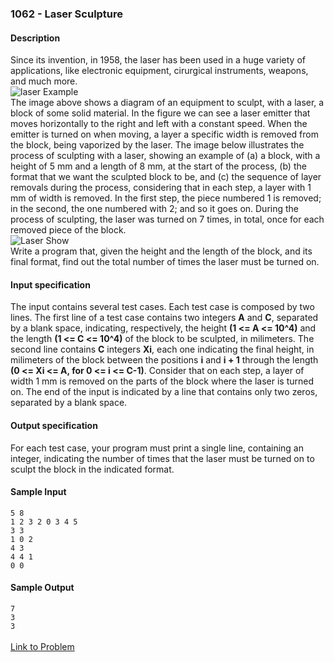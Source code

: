 ### **1062 - Laser Sculpture**<br/>
#### Description<br/>
Since its invention, in 1958, the laser has been used in a huge variety of applications, like electronic equipment, cirurgical instruments, weapons, and much more. <br/>
![laser Example](http://coj.uci.cu/images/problemas/laserimg1.jpg)<br/>
The image above shows a diagram of an equipment to sculpt, with a laser, a block of some solid material. In the figure we can see a laser emitter that moves horizontally to the right and left with a constant speed. When the emitter is turned on when moving, a layer a specific width is removed from the block, being vaporized by the laser. The image below illustrates the process of sculpting with a laser, showing an example of (a) a block, with a height of 5 mm and a length of 8 mm, at the start of the process, (b) the format that we want the sculpted block to be, and (c) the sequence of layer removals during the process, considering that in each step, a layer with 1 mm of width is removed. In the first step, the piece numbered 1 is removed; in the second, the one numbered with 2; and so it goes on. During the process of sculpting, the laser was turned on 7 times, in total, once for each removed piece of the block. <br/>
![Laser Show](http://coj.uci.cu/images/problemas/laserimg2.jpg)<br/>
Write a program that, given the height and the length of the block, and its final format, find out the total number of times the laser must be turned on.<br/>
#### Input specification<br/>
The input contains several test cases. Each test case is composed by two lines. The first line of a test case contains two integers **A** and **C**, separated by a blank space, indicating, respectively, the height **(1 <= A <= 10^4)** and the length **(1 <= C <= 10^4)** of the block to be sculpted, in milimeters. The second line contains **C** integers **Xi**, each one indicating the final height, in milimeters of the block between the positions **i** and **i + 1** through the length **(0 <= Xi <= A, for 0 <= i <= C-1)**. Consider that on each step, a layer of width 1 mm is removed on the parts of the block where the laser is turned on. The end of the input is indicated by a line that contains only two zeros, separated by a blank space.<br/>
#### Output specification<br/>
For each test case, your program must print a single line, containing an integer, indicating the number of times that the laser must be turned on to sculpt the block in the indicated format.<br/>
#### Sample Input<br/>
`5 8`<br/>
`1 2 3 2 0 3 4 5`<br/>
`3 3`<br/>
`1 0 2`<br/>
`4 3`<br/>
`4 4 1`<br/>
`0 0`<br/>
#### Sample Output<br/>
`7`<br/>
`3`<br/>
`3`<br/>
<br/>
[Link to Problem](http://coj.uci.cu/24h/problem.xhtml?pid=1062)
